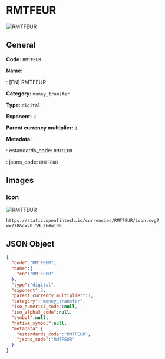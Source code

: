 
# RMTFEUR 
![RMTFEUR](https://static.openfintech.io/currencies/RMTFEUR/icon.svg?w=278&c=v0.59.26#w100)  

## General 
 
**Code:** `RMTFEUR` 
 
**Name:** 
 
:	[EN] RMTFEUR 
 
**Category:** `money_transfer` 
 
**Type:** `digital` 
 
**Exponent:** `2` 
 
**Parent currency multiplier:** `1` 
 
**Metadata:** 
 
:	estandards_code: `RMTFEUR` 
 
:	jsons_code: `RMTFEUR` 
 

## Images 

### Icon 
 
![RMTFEUR](https://static.openfintech.io/currencies/RMTFEUR/icon.svg?w=278&c=v0.59.26#w100)  

```
https://static.openfintech.io/currencies/RMTFEUR/icon.svg?w=278&c=v0.59.26#w100
```  

## JSON Object 

```json
{
  "code":"RMTFEUR",
  "name":{
    "en":"RMTFEUR"
  },
  "type":"digital",
  "exponent":2,
  "parent_currency_multiplier":1,
  "category":"money_transfer",
  "iso_numeric3_code":null,
  "iso_alpha3_code":null,
  "symbol":null,
  "native_symbol":null,
  "metadata":{
    "estandards_code":"RMTFEUR",
    "jsons_code":"RMTFEUR"
  }
}
```  

